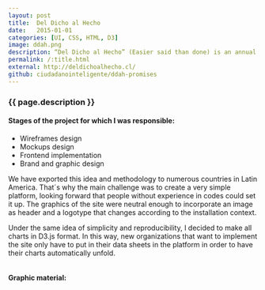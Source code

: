 ```yaml
---
layout: post
title:  Del Dicho al Hecho
date:   2015-01-01
categories: [UI, CSS, HTML, D3]
image: ddah.png
description: “Del Dicho al Hecho” (Easier said than done) is an annual research that Ciudadano Inteligente makes to supervise the government's program compliance. This research is published using data visualization, making it easier for citizens to control their government promises.
permalink: /:title.html
external: http://deldichoalhecho.cl/
github: ciudadanointeligente/ddah-promises
---
```

### {{ page.description }}

<h4>Stages of the project for which I was responsible:</h4>
<ul class="linea list-unstyled">
<li>Wireframes design</li>
<li>Mockups design</li>
<li>Frontend implementation</li>
<li>Brand and graphic design</li>
</ul>

We have exported this idea and methodology to numerous countries in Latin America. That´s why the main challenge was to create a very simple platform, looking forward that people without experience in codes could set it up. The graphics of the site were neutral enough to incorporate an image as header and a logotype that changes according to the installation context.

Under the same idea of simplicity and reproducibility,  I decided to make all charts in D3.js format. In this way, new organizations that want to implement the site only have to put in their data sheets in the platform in order to have their charts automatically unfold.

<img alt="" src="{{ site.baseurl }}img/content/ddah/01.png" class="img-responsive">

<h4>Graphic material:</h4>
<div class="row">
<div class="col-md-4"><img alt="" src="{{ site.baseurl }}img/content/ddah/d01.png" class=""></div>
<div class="col-md-4"><img alt="" src="{{ site.baseurl }}img/content/ddah/dif02.png" class="img-responsive"></div>
<div class="col-md-4"><img alt="" src="{{ site.baseurl }}img/content/ddah/d03.png" class="img-responsive"></div>
</div>
